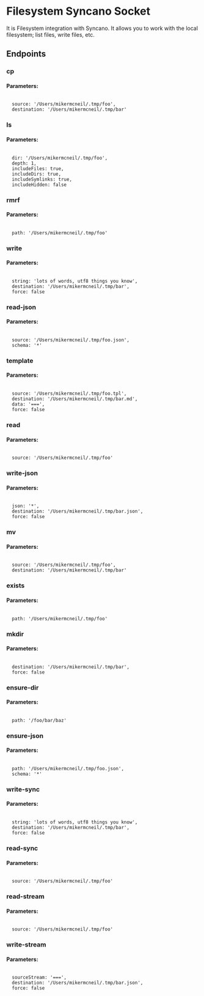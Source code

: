 # Filesystem Syncano Socket

It is Filesystem integration with Syncano. It allows you to work with the local filesystem; list files, write files, etc.

## Endpoints

### cp

#### Parameters:
```

  source: '/Users/mikermcneil/.tmp/foo',
  destination: '/Users/mikermcneil/.tmp/bar'
```


### ls

#### Parameters:
```

  dir: '/Users/mikermcneil/.tmp/foo',
  depth: 1,
  includeFiles: true,
  includeDirs: true,
  includeSymlinks: true,
  includeHidden: false
```


### rmrf

#### Parameters:
```

  path: '/Users/mikermcneil/.tmp/foo'
```


### write

#### Parameters:
```

  string: 'lots of words, utf8 things you know',
  destination: '/Users/mikermcneil/.tmp/bar',
  force: false
```


### read-json

#### Parameters:
```

  source: '/Users/mikermcneil/.tmp/foo.json',
  schema: '*'
```


### template

#### Parameters:
```

  source: '/Users/mikermcneil/.tmp/foo.tpl',
  destination: '/Users/mikermcneil/.tmp/bar.md',
  data: '===',
  force: false
```


### read

#### Parameters:
```

  source: '/Users/mikermcneil/.tmp/foo'
```


### write-json

#### Parameters:
```

  json: '*',
  destination: '/Users/mikermcneil/.tmp/bar.json',
  force: false
```


### mv

#### Parameters:
```

  source: '/Users/mikermcneil/.tmp/foo',
  destination: '/Users/mikermcneil/.tmp/bar'
```


### exists

#### Parameters:
```

  path: '/Users/mikermcneil/.tmp/foo'
```


### mkdir

#### Parameters:
```

  destination: '/Users/mikermcneil/.tmp/bar',
  force: false
```


### ensure-dir

#### Parameters:
```

  path: '/foo/bar/baz'
```


### ensure-json

#### Parameters:
```

  path: '/Users/mikermcneil/.tmp/foo.json',
  schema: '*'
```


### write-sync

#### Parameters:
```

  string: 'lots of words, utf8 things you know',
  destination: '/Users/mikermcneil/.tmp/bar',
  force: false
```


### read-sync

#### Parameters:
```

  source: '/Users/mikermcneil/.tmp/foo'
```


### read-stream

#### Parameters:
```

  source: '/Users/mikermcneil/.tmp/foo'
```


### write-stream

#### Parameters:
```

  sourceStream: '===',
  destination: '/Users/mikermcneil/.tmp/bar.json',
  force: false
```

